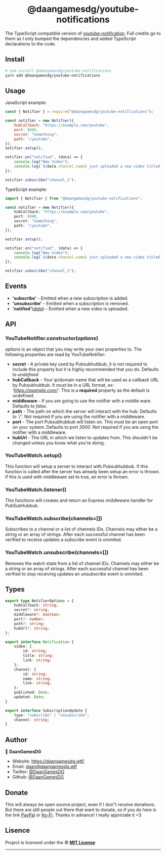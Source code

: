 <h1 align="center">@daangamesdg/youtube-notifications</h1>

The TypeScript compatible version of [youtube-notification](https://www.npmjs.com/package/youtube-notification).
Full credits go to them as I only bumped the dependencies and added TypeScript declarations to the code.

## Install

```sh
# npm install @daangamesdg/youtube-notifications
yarn add @daangamesdg/youtube-notifications
```

## Usage

JavaScript example:

```js
const { Notifier } = require("@daangamesdg/youtube-notifications");

const notifier = new Notifier({
	hubCallback: "https://example.com/youtube",
	port: 8080,
	secret: "Something",
	path: "/youtube",
});
notifier.setup();

notifier.on("notified", (data) => {
	console.log("New Video");
	console.log(`${data.channel.name} just uploaded a new video titled: ${data.video.title}`);
});

notifier.subscribe("channel_1");
```

TypeScript example:

```ts
import { Notifier } from "@daangamesdg/youtube-notifications";

const notifier = new Notifier({
	hubCallback: "https://example.com/youtube",
	port: 8080,
	secret: "Something",
	path: "/youtube",
});

notifier.setup();

notifier.on("notified", (data) => {
	console.log("New Video");
	console.log(`${data.channel.name} just uploaded a new video titled: ${data.video.title}`);
});

notifier.subscribe("channel_1");
```

## Events

- **'subscribe'** - Emitted when a new subscription is added.
- **'unsubscribe'** - Emitted when a subscription is removed.
- **'notified'**([_data_](#types)) - Emitted when a new video is uploaded.

## API

### YouTubeNotifier.constructor(_options_)

_options_ is an object that you may write your own properties to.
The following properties are read by YouTubeNotifier:

- **secret** - A private key used by Pubsubhubbub, it is not required to include this property but it is highly recommended that you do. Defaults to _undefined_
- **hubCallback** - Your ip/domain name that will be used as a callback URL by Pubsubhubbub. It _must_ be in a URL format, _ex: 'https://example.com/'_. This is a **required** property as the default is undefined.
- **middleware** - If you are going to use the notifier with a middle ware. Defaults to _false_.
- **path** - The path on which the server will interact with the hub. Defaults to _'/'_. Not required if you are using the notifier with a middleware.
- **port** - The port Pubsubhubbub will listen on. This must be an open port on your system. Defaults to port _3000_. Not required if you are using the notifier with a middleware.
- **hubUrl** - The URL in which we listen to updates from. This shouldn't be changed unless you know what you're doing.

### YouTubeWatch.setup()

This function will setup a server to interact with Pubsubhubbub. If this function is called after the server has already been setup an error is thrown. If this is used with middleware set to true, an error is thrown.

### YouTubeWatch.listener()

This functions will creates and return an Express middleware handler for PubSubHubbub.

### YouTubeWatch.subscribe(channels=[])

Subscribes to a channel or a list of channels IDs. Channels may either be a string or an array of strings. After each successful channel has been verified to receive updates a _subscribe_ event is ommited.

### YouTubeWatch.unsubscribe(channels=[])

Removes the watch state from a list of channel IDs. Channels may either be a string or an array of strings. After each successful channel has been verified to stop receiving updates an _unsubscribe_ event is ommited.

## Types

```ts
export type NotifierOptions = {
	hubCallback: string;
	secret?: string;
	middleware?: boolean;
	port?: number;
	path?: string;
	hubUrl?: string;
};

export interface Notification {
	video: {
		id: string;
		title: string;
		link: string;
	};
	channel: {
		id: string;
		name: string;
		link: string;
	};
	published: Date;
	updated: Date;
}

export interface SubscriptionUpdate {
	type: "subscribe" | "unsubscribe";
	channel: string;
}
```

## Author

👤 **DaanGamesDG**

- Website: https://daangamesdg.wtf/
- Email: <daan@daangamesdg.wtf>
- Twitter: [@DaanGamesDG](https://twitter.com/DaanGamesDG)
- Github: [@DaanGamesDG](https://github.com/DaanGamesDG)

## Donate

This will always be open source project, even if I don"t receive donations. But there are still people out there that want to donate, so if you do here is the link [PayPal](https://paypal.me/daangamesdg) or [Ko-Fi](https://daangamesdg.wtf/kofi). Thanks in advance! I really appriciate it <3

## Lisence

Project is licensed under the © [**MIT License**](/LICENSE)

---
